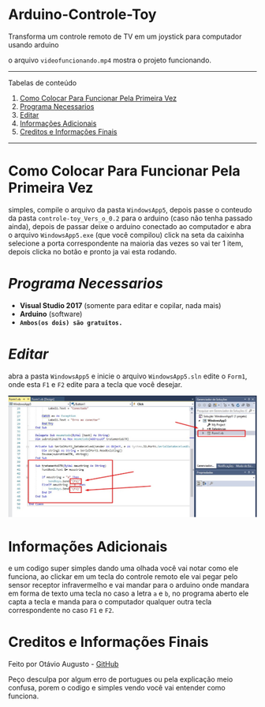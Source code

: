 # Arduino-Controle-Toy
Transforma um controle remoto de TV em um joystick para computador usando arduino

o arquivo `videofuncionando.mp4` mostra o projeto funcionando.

*******
Tabelas de conteúdo 
 1. [Como Colocar Para Funcionar Pela Primeira Vez](#1)
 2. [Programa Necessarios](#2)
 3. [Editar](#3)
 4. [Informações Adicionais](#4)
 5. [Creditos e Informações Finais](#5)

******* 

<div id='1'/> 

# Como Colocar Para Funcionar Pela Primeira Vez
simples, compile o arquivo da pasta `WindowsApp5`, depois passe o conteudo da pasta `controle-toy_Vers_o_0.2`
para o arduino (caso não tenha passado ainda), depois de passar deixe o arduino conectado ao computador
e abra o arquivo `WindowsApp5.exe` (que você compilou) click na seta da caixinha selecione a porta correspondente
na maioria das vezes so vai ter 1 item, depois clicka no botão e pronto ja vai esta rodando.

<div id='2'/> 

# *Programa Necessarios*
* **Visual Studio 2017**  (somente para editar e copilar, nada mais)
* **Arduino**  (software)
* **`Ambos(os dois) são gratuitos.`**

<div id='3'/> 

#  *Editar*
abra a pasta `WindowsApp5` e inicie o arquivo `WindowsApp5.sln`
edite o `Form1`, onde esta `F1` e `F2` edite para a tecla que você desejar.

![Alt Text](https://github.com/cybernerd007/Arduino-Controle-Toy/blob/master/Screenshot_2.jpg)

<div id='4'/> 

# Informações Adicionais
e um codigo super simples dando uma olhada você vai notar como ele funciona, ao clickar em um tecla do controle
remoto ele vai pegar pelo sensor receptor infravermelho e vai mandar para o arduino onde mandara em forma de
texto uma tecla no caso a letra `a` e `b`, no programa aberto ele capta a tecla e manda para o computador
qualquer outra tecla correspondente no caso `F1` e `F2`.

<div id='5'/> 

# Creditos e Informações Finais
Feito por Otávio Augusto - [GitHub](https://github.com/cybernerd007)

Peço desculpa por algum erro de portugues ou pela explicação meio confusa, 
porem o codigo e simples vendo você vai entender como funciona.
